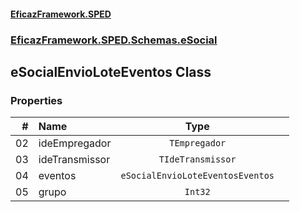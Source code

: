 #### [EficazFramework.SPED](EficazFrameworkSPED.md 'EficazFramework SPED')
### [EficazFramework.SPED.Schemas.eSocial](EficazFramework.SPED.Schemas.eSocial.md 'EficazFramework.SPED.Schemas.eSocial')

## eSocialEnvioLoteEventos Class
### Properties

| # | Name | Type | |
| ---: | :--- | :---: | :--- |
| 02 | ideEmpregador | `TEmpregador` |  |
| 03 | ideTransmissor | `TIdeTransmissor` |  |
| 04 | eventos | `eSocialEnvioLoteEventosEventos` |  |
| 05 | grupo | `Int32` |  |
